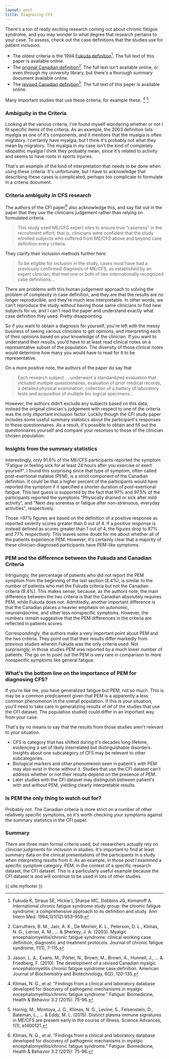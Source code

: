 ```yaml
---
layout: post
title: Diagnosing CFS 
---
```


There's a ton of really exciting research coming out about chronic fatigue syndrome, and you may wonder to what degree that research pertains to your case. To assess, check out the case definitions that the studies use for patient inclusion.  

* The oldest criteria is the 1994 [Fukuda definition](http://www.cfids-me.org/cdcdefine.html)[^fukuda_paper]. The full text of this paper is available online.
* The [original Canadian definition](http://www.ahmf.org/me_cfs_overview.pdf)[^original_canadian]. The full text isn't available online, or even through my university library, but there's a thorough summary document available online.
* The [revised Canadian definition](http://thescipub.com/PDF/ajbbsp.2010.120.135.pdf)[^revised_canadian]. The full text of this paper is available online.

[^fukuda_paper]: Fukuda K, Straus SE, Hickie I, Sharpe MC, Dobbins JG, Komaroff A. International chronic fatigue syndrome study group: the chronic fatigue syndrome; a comprehensive approach to its definition and study. Ann Intern Med. 1994;121(12):953–959.
[^revised_canadian]: Jason, L. A., Evans, M., Porter, N., Brown, M., Brown, A., Hunnell, J., ... & Friedberg, F. (2010). The development of a revised Canadian myalgic encephalomyelitis chronic fatigue syndrome case definition. American Journal of Biochemistry and Biotechnology, 6(2), 120-135.
[^original_canadian]: Carruthers, B. M., Jain, A. K., De Meirleir, K. L., Peterson, D. L., Klimas, N. G., Lerner, A. M., ... & Sherkey, J. A. (2003). Myalgic encephalomyelitis/chronic fatigue syndrome: clinical working case definition, diagnostic and treatment protocols. Journal of chronic fatigue syndrome, 11(1), 7-115. 

Many important studies that use these criteria, for example these. [^database_study] [^plasma_signature_study]

### Ambiguity in the Criteria
Looking at the various criteria, I've found myself wondering whether or not I fit specific items of the criteria. As an example, the 2003 definition lists myalgia as one of it's components, and it mentions that the myalgia is often migratory. I certainly have myalgia, but I think it's probably not what they mean by migratory. The myalgia in my case isn't the kind of completely idiopathic myalgia I think they probably mean, since it's related to activity and seems to have roots in sports injuries. 

That's an example of the kind of interpretation that needs to be done when using these criteria. It's unfortunate, but I have to acknowledge that describing these cases is complicated, perhaps too complicate to formulate in a criteria document. 

### Criteria ambiguity in CFS research 

The authors of the CFI paper[^database_study] also acknowledge this, and say flat out in the paper that they use the clinicians judgement rather than relying on formulated criteria. 

> This study used ME/CFS expert sites to ensure true “caseness” in the recruitment effort; that is, clinicians were confident that the study enrolled subjects who suffered from ME/CFS above and beyond case definition entry criteria. 

They clarify their inclusion methods further here:

> To be eligible for inclusion in the study, cases must have had a previously confirmed diagnosis of ME/CFS, as established by an expert clinician, that met one or both of two internationally recognized case definitions...

There are problems with this human judgement approach to solving the problem of complexity in case definition, and they are that the results are no longer reproducible, and they're much less interpretable. In other words, we can't reproduce the study without having those same clinicians to find new subjects for us, and I can't read the paper and understand exactly what case definition they used. Pretty disappointing.

So if you want to obtain a diagnosis for yourself, you're left with the messy business of seeing various clinicians to get opinions, and interpreting each of their opinions based on your knowledge of the clinician. If you want to understand their results, you'd have to at least read clinical notes on a representative subset of the population. The diversity of those clinical notes would determine how many you would have to read for it to be representative.

On a more positive note, the authors of the paper do say that 

> Each research subject ... underwent a standardized evaluation that included multiple questionnaires, evaluation of prior medical records, a detailed physical examination, collection of a battery of laboratory tests and acquisition of multiple bio logical specimens...

However, the authors didn't exclude any subjects based on this data, instead the original clinician's judgement with respect to one of the criteria was the only important inclusion factor. Luckily though the CFI study paper includes some useful summary statistics about the participant's responses to these questionnaires. As a result, it's possible to obtain and fill out the questionnaires yourself and compare your resonses to those of the clinician chosen population.

### Insights from the summary statistics
Interestingly, only 91.6% of the ME/CFS participants reported the symptom "Fatigue or feeling sick for at least 24 hours after you exercise or exert yourself". I found this surprising since that type of symptom, often called post-exertional malaise (PEM), is a strict component of the Canadian definition. It could be that a higher percent of the participants would have reported the symptom if it specified a shorter duration of post-exertional fatigue. This last guess is supported by the fact that 97% and 97.5% of the participants reported the symptoms "Physically drained or sick after mild activity", and "Next day soreness or fatigue after non-strenuous, everyday activities", respectively. 

Those >97% figures are based on the definition of a positive response as reported severity scores greater than 0 out of 4. If a positive response is instead defined as scores greater than 1 out of 4, the figures drop to 87% and 77% respectively. This leaves some doubt for me about whether all of the patients experience PEM. However, it's certainly clear that a majority of these clinician-diagnosed participants have PEM-like symptoms.

### PEM and the difference between the Fukuda and Canadian Criteria
Intriguingly, the percentage of patients who did not report the PEM symptom from the beginning of the last section (8.4%), is similar to the number of patients who met the Fukuda criteria but not the Canadian criteria (9.4%). This makes sense, because, as the authors note, the main difference between the two criteria is that the Canadian absolutely requires PEM, while Fukuda does not. Admittedly, another important difference is that the Canadian places a heavier emphasis on autonomic, neuroendocrine, and other less nonspecific symptoms. However, the numbers remain suggestive that the PEM differences in the criteria are reflected in patients scores.

Correspondingly, the authors make a very important point about PEM and the two criteria. They point out that their results differ markedly from previous studies wherein Fukuda was the only criteria used. Not surprisingly, in those studies PEM was reported by a much lower number of patients. The go on to point out the PEM is very rare in comparison to more nonspecific symptoms like general fatigue.

### What's the bottom line on the importance of PEM for diagnosing CFS?
If you're like me, you have generalized fatigue but PEM, not so much. This is may be a common predicament given that PEM is a apparently a less common phenomenon in the overall population. If this is your situation, you'll need to take care in generalizing results of *all* of the studies that use the CFI dataset. The population studied could differ in an important way from your case.

That's by no means to say that the results from those studies aren't relevant to your situation. 

* CFS is category that has shifted during it's decades long lifetime, evidencing a set of likely interrelated but distinguishable disorders. Insights about one subcategory of CFS may be relevant to other subcategories.
* Biological markers and other phenomenon seen in patient's with PEM may also exist in those without it. Studies that use the CFI dataset can't address whether or not their results depend on the presence of PEM.
* Later studies with the CFI dataset may distinguish between patient's with and without PEM, yielding clearly interpretable results.

### Is PEM the only thing to watch out for?
Probably not. The Canadian criteria is more strict on a number of other relatively specific symptoms, so it's worth checking your symptoms against the summary statistics in the CFI paper.

### Summary
There are three main formal criteria used, but researchers actually rely on clinician judgments for inclusion in studies. It's important to find at least summary data on the clinical presentations of the participants in a study when interpreting results from it. As an example, in those post I examined a specific symptom category, PEM, in the context of a specific research dataset, the CFI dataset. This is a particularly useful example because the CFI dataset is and will continue to be used in lots of other studies.


[^database_study]: Klimas, N. G., et al. "Findings from a clinical and laboratory database developed for discovery of pathogenic mechanisms in myalgic encephalomyelitis/chronic fatigue syndrome." Fatigue: Biomedicine, Health & Behavior 3.2 (2015): 75-96.
[^plasma_signature_study]: Hornig, M., Montoya, J. G., Klimas, N. G., Levine, S., Felsenstein, D., Bateman, L., ... & Eddy, M. L. (2015). Distinct plasma immune signatures in ME/CFS are present early in the course of illness. Science Advances, 1(1), e1400121.

{{ site.myfooter }}
